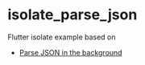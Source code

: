 # isolate_parse_json

Flutter isolate example based on

- [Parse JSON in the background](https://docs.flutter.dev/cookbook/networking/background-parsing)
